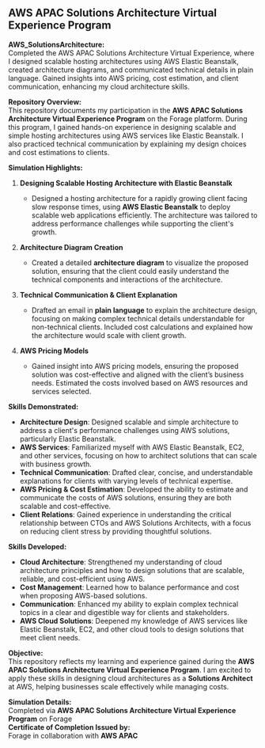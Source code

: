 ## AWS APAC Solutions Architecture Virtual Experience Program 
**AWS_SolutionsArchitecture:** <br>
Completed the AWS APAC Solutions Architecture Virtual Experience, where I designed scalable hosting architectures using AWS Elastic Beanstalk, created architecture diagrams, and communicated technical details in plain language. Gained insights into AWS pricing, cost estimation, and client communication, enhancing my cloud architecture skills.

**Repository Overview:**  
This repository documents my participation in the **AWS APAC Solutions Architecture Virtual Experience Program** on the Forage platform. During this program, I gained hands-on experience in designing scalable and simple hosting architectures using AWS services like Elastic Beanstalk. I also practiced technical communication by explaining my design choices and cost estimations to clients.

**Simulation Highlights:**

1. **Designing Scalable Hosting Architecture with Elastic Beanstalk**  
   - Designed a hosting architecture for a rapidly growing client facing slow response times, using **AWS Elastic Beanstalk** to deploy scalable web applications efficiently. The architecture was tailored to address performance challenges while supporting the client's growth.

2. **Architecture Diagram Creation**  
   - Created a detailed **architecture diagram** to visualize the proposed solution, ensuring that the client could easily understand the technical components and interactions of the architecture.

3. **Technical Communication & Client Explanation**  
   - Drafted an email in **plain language** to explain the architecture design, focusing on making complex technical details understandable for non-technical clients. Included cost calculations and explained how the architecture would scale with client growth.

4. **AWS Pricing Models**  
   - Gained insight into AWS pricing models, ensuring the proposed solution was cost-effective and aligned with the client’s business needs. Estimated the costs involved based on AWS resources and services selected.

**Skills Demonstrated:**
- **Architecture Design**: Designed scalable and simple architecture to address a client's performance challenges using AWS solutions, particularly Elastic Beanstalk.
- **AWS Services**: Familiarized myself with AWS Elastic Beanstalk, EC2, and other services, focusing on how to architect solutions that can scale with business growth.
- **Technical Communication**: Drafted clear, concise, and understandable explanations for clients with varying levels of technical expertise.
- **AWS Pricing & Cost Estimation**: Developed the ability to estimate and communicate the costs of AWS solutions, ensuring they are both scalable and cost-effective.
- **Client Relations**: Gained experience in understanding the critical relationship between CTOs and AWS Solutions Architects, with a focus on reducing client stress by providing thoughtful solutions.

**Skills Developed:**
- **Cloud Architecture**: Strengthened my understanding of cloud architecture principles and how to design solutions that are scalable, reliable, and cost-efficient using AWS.
- **Cost Management**: Learned how to balance performance and cost when proposing AWS-based solutions.
- **Communication**: Enhanced my ability to explain complex technical topics in a clear and digestible way for clients and stakeholders.
- **AWS Cloud Solutions**: Deepened my knowledge of AWS services like Elastic Beanstalk, EC2, and other cloud tools to design solutions that meet client needs.

**Objective:**  
This repository reflects my learning and experience gained during the **AWS APAC Solutions Architecture Virtual Experience Program**. I am excited to apply these skills in designing cloud architectures as a **Solutions Architect** at AWS, helping businesses scale effectively while managing costs.

**Simulation Details:**  
Completed via **AWS APAC Solutions Architecture Virtual Experience Program** on Forage  
**Certificate of Completion Issued by:**  
Forage in collaboration with **AWS APAC**
